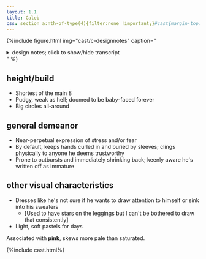 ```yaml
---
layout: 1.1
title: Caleb
css: section a:nth-of-type(4){filter:none !important;}#cast{margin-top:5rem;}
---
```

{%include figure.html
	img="cast/c-designnotes"
	caption="<details><summary>design notes; click to show/hide transcript</summary><ul><li>round, soft</li><li>kinda hidden, kinda showy</li></ul>
		<details class='imgdesc wrap castdesc'><summary>written description</summary>Short, pale-skinned, short & fluffy dirty blonde hair, light blue-gray eyes, pudgy build. By default, wears an oversize off-shoulder sweater over a white t-shirt, yellow shorts, white leggings, and fuzzy yellow-and-pink boots.</details>
		<ul><li>idk what this hair is tbh<ul><li>[features a] central “nub” [in the back]</li><li>covers ears</li><li>may stick out at the middle</li></ul></li><li>constant [expression of] worry—mouth is often squiggly</li><li>[sweater is] off shoulder on purpose</li><li>almost always hides hands; oversize sleeves</li><li>pudgy</li><li>loose shorts</li><li>tights/leggings</li><li>loose socks (On Purpose™)</li></ul></details>"
%}

## height/build
- Shortest of the main 8
- Pudgy, weak as hell; doomed to be baby-faced forever
- Big circles all-around

## general demeanor
- Near-perpetual expression of stress and/or fear
- By default, keeps hands curled in and buried by sleeves; clings physically to anyone he deems trustworthy
- Prone to outbursts and immediately shrinking back; keenly aware he's written off as immature

## other visual characteristics
- Dresses like he's not sure if he wants to draw attention to himself or sink into his sweaters
	- \[Used to have stars on the leggings but I can't be bothered to draw that consistently]
- Light, soft pastels for days

Associated with <b>pink</b>, skews more pale than saturated.

{%include cast.html%}